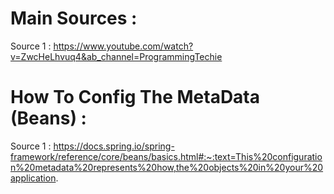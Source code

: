 # Main Sources : 
Source 1 : https://www.youtube.com/watch?v=ZwcHeLhvuq4&ab_channel=ProgrammingTechie

# How To Config The MetaData (Beans) :

Source 1 : https://docs.spring.io/spring-framework/reference/core/beans/basics.html#:~:text=This%20configuration%20metadata%20represents%20how,the%20objects%20in%20your%20application.